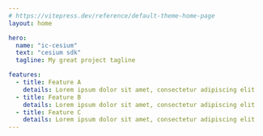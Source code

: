 ```yaml
---
# https://vitepress.dev/reference/default-theme-home-page
layout: home

hero:
  name: "ic-cesium"
  text: "cesium sdk"
  tagline: My great project tagline

features:
  - title: Feature A
    details: Lorem ipsum dolor sit amet, consectetur adipiscing elit
  - title: Feature B
    details: Lorem ipsum dolor sit amet, consectetur adipiscing elit
  - title: Feature C
    details: Lorem ipsum dolor sit amet, consectetur adipiscing elit
---
```

